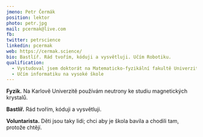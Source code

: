 ```yaml
---
jmeno: Petr Čermák
position: lektor
photo: petr.jpg
mail: pcermak@live.com
fb: 
twitter: petrscience
linkedin: pcermak
web: https://cermak.science/
bio: Bastlíř. Rád tvořím, kóduji a vysvětluji. Učím Robotiku.
qualification:
  - Vystudoval jsem doktorát na Matematicko-fyzikální fakultě Univerzity Karlovy
  - Učím informatiku na vysoké škole
---
```

**Fyzik.** Na Karlově Univerzitě používám neutrony ke studiu magnetických krystalů.

**Bastlíř.** Rád tvořím, kóduji a vysvětluji.

**Voluntarista.** Děti jsou taky lidi; chci aby je škola bavila a chodili tam, protože chtějí.